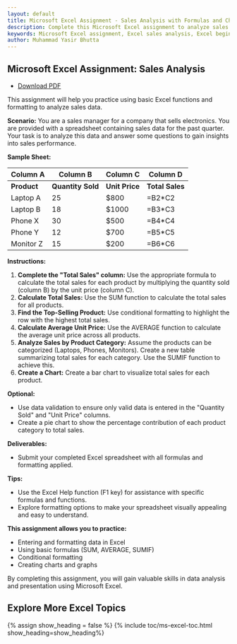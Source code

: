 ```yaml
---
layout: default
title: Microsoft Excel Assignment - Sales Analysis with Formulas and Charts  
description: Complete this Microsoft Excel assignment to analyze sales data. Learn to use formulas like SUM, AVERAGE, and SUMIF, apply conditional formatting, and create charts for data visualization. Perfect for beginners to enhance their Excel skills in data analysis and presentation.  
keywords: Microsoft Excel assignment, Excel sales analysis, Excel beginner assignment, Excel SUM function, Excel AVERAGE function, Excel SUMIF function, Excel conditional formatting, Excel charts, Excel data visualization, Excel practice assignment
author: Muhammad Yasir Bhutta
---
```


## Microsoft Excel Assignment: Sales Analysis

- [Download PDF](assign6.pdf)  

This assignment will help you practice using basic Excel functions and formatting to analyze sales data.

**Scenario:** You are a sales manager for a company that sells electronics. You are provided with a spreadsheet containing sales data for the past quarter. Your task is to analyze this data and answer some questions to gain insights into sales performance.

**Sample Sheet:**

| **Column A** | **Column B** | **Column C** | **Column D** |
|---|---|---|---|
| **Product** | **Quantity Sold** | **Unit Price** | **Total Sales** |
| Laptop A | 25 | $800 |  =B2*C2  | 
| Laptop B | 18 | $1000 |  =B3*C3  |
| Phone X | 30 | $500 |  =B4*C4  |
| Phone Y | 12 | $700 |  =B5*C5  |
| Monitor Z | 15 | $200 |  =B6*C6  |

**Instructions:**

1. **Complete the "Total Sales" column:** Use the appropriate formula to calculate the total sales for each product by multiplying the quantity sold (column B) by the unit price (column C).
2. **Calculate Total Sales:** Use the SUM function to calculate the total sales for all products. 
3. **Find the Top-Selling Product:** Use conditional formatting to highlight the row with the highest total sales. 
4. **Calculate Average Unit Price:** Use the AVERAGE function to calculate the average unit price across all products.
5. **Analyze Sales by Product Category:** Assume the products can be categorized (Laptops, Phones, Monitors). Create a new table summarizing total sales for each category. Use the SUMIF function to achieve this. 
6. **Create a Chart:**  Create a bar chart to visualize total sales for each product.

**Optional:**

* Use data validation to ensure only valid data is entered in the "Quantity Sold" and "Unit Price" columns.
* Create a pie chart to show the percentage contribution of each product category to total sales.

**Deliverables:**

* Submit your completed Excel spreadsheet with all formulas and formatting applied.

**Tips:**

* Use the Excel Help function (F1 key) for assistance with specific formulas and functions.
* Explore formatting options to make your spreadsheet visually appealing and easy to understand.

**This assignment allows you to practice:**

* Entering and formatting data in Excel
* Using basic formulas (SUM, AVERAGE, SUMIF)
* Conditional formatting
* Creating charts and graphs

By completing this assignment, you will gain valuable skills in data analysis and presentation using Microsoft Excel.

## Explore More Excel Topics

{% assign show_heading = false %}
{% include toc/ms-excel-toc.html show_heading=show_heading%}

<script async src="https://pagead2.googlesyndication.com/pagead/js/adsbygoogle.js?client=ca-pub-1602443888929206"
     crossorigin="anonymous"></script>
<ins class="adsbygoogle"
     style="display:block"
     data-ad-format="autorelaxed"
     data-ad-client="ca-pub-1602443888929206"
     data-ad-slot="7879511511"></ins>
<script>
     (adsbygoogle = window.adsbygoogle || []).push({});
</script>